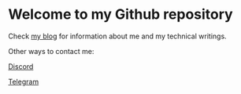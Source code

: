 # Welcome to my Github repository

Check [my blog](https://regunakyle.github.io/regunakyle/) for information about me and my technical writings.

Other ways to contact me:

[Discord](https://discordapp.com/users/263243377821089792)

[Telegram](https://t.me/regunakyle)
